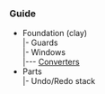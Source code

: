 ### Guide
- Foundation (clay)\
|- Guards\
|- Windows\
|--- [Converters](readme+/bool2viz_improved.md)
- Parts\
|- Undo/Redo stack
